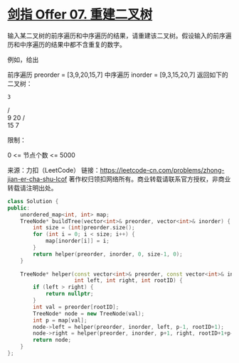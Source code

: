 # [剑指 Offer 07. 重建二叉树](https://leetcode-cn.com/problems/zhong-jian-er-cha-shu-lcof/)

输入某二叉树的前序遍历和中序遍历的结果，请重建该二叉树。假设输入的前序遍历和中序遍历的结果中都不含重复的数字。

 

例如，给出

前序遍历 preorder = [3,9,20,15,7]
中序遍历 inorder = [9,3,15,20,7]
返回如下的二叉树：

    3
   / \
  9  20
    /  \
   15   7


限制：

0 <= 节点个数 <= 5000

来源：力扣（LeetCode）
链接：https://leetcode-cn.com/problems/zhong-jian-er-cha-shu-lcof
著作权归领扣网络所有。商业转载请联系官方授权，非商业转载请注明出处。

```c++
class Solution {
public:
    unordered_map<int, int> map;
    TreeNode* buildTree(vector<int>& preorder, vector<int>& inorder) {
        int size = (int)preorder.size();
        for (int i = 0; i < size; i++) {
            map[inorder[i]] = i;
        }
        return helper(preorder, inorder, 0, size-1, 0);
    }
    
    TreeNode* helper(const vector<int>& preorder, const vector<int>& inorder,
                     int left, int right, int rootID) {
        if (left > right) {
            return nullptr;
        }
        int val = preorder[rootID];
        TreeNode* node = new TreeNode(val);
        int p = map[val];
        node->left = helper(preorder, inorder, left, p-1, rootID+1);
        node->right = helper(preorder, inorder, p+1, right, rootID+1+p-left);
        return node;
    }
};
```

